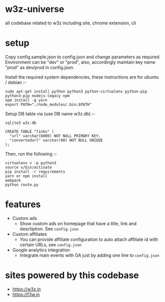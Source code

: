 # w3z-universe
all codebase related to w3z including site, chrome extension, cli

# setup

Copy config.sample.json to config.json and change parameters as required.
Environment can be "dev" or "prod", also, accordingly maintain key name "prod" as dev/prod in config.json.

Install the required system dependencies, these instructions are for ubuntu / debian :-

```
sudo apt-get install python python3 python-virtualenv python-pip python3-pip nodejs-legacy npm
npm install -g yarn
export PATH="./node_modules/.bin:$PATH"
```

Setup DB table via (use DB name w3z.db) :-

```
sqlite3 w3z.db

CREATE TABLE "links" (
  "url" varchar(6000) NOT NULL PRIMARY KEY,
  "convertedurl" varchar(90) NOT NULL UNIQUE
);
```

Then, run the following :-

```
virtualenv v -p python3
source v/bin/activate
pip install -r requirements
yarn or npm install
webpack
python route.py
```

# features

- Custom ads
    - Show custom ads on homepage that have a title, link and desctiption. See
    `config.json`
- Custom affiliates
    - You can provide affiliate configuration to auto attach affiliate id with
    certain URLs, see `config.json`
- Google analytics integration
    - Integrate main events with GA just by adding one line to `config.json`

# sites powered by this codebase

- https://w3z.in
- https://f3w.in
